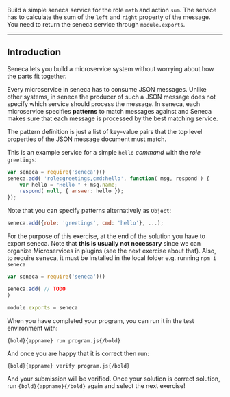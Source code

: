 Build a simple seneca service for the role `math` and action `sum`. The service has to calculate the sum of the `left` and `right`
property of the message. You need to return the seneca service through `module.exports`.

---

## Introduction
Seneca lets you build a microservice system without worrying about how the parts fit together.

Every microservice in seneca has to consume JSON messages. Unlike other systems, in seneca the producer of such a JSON message does not
specify which service should process the message. In seneca, each microservice specifies **patterns** to match messages against and
Seneca makes sure that each message is processed by the best matching service.

The pattern definition is just a list of key-value pairs that the top level properties of the JSON message document must match.

This is an example service for a simple `hello` _command_ with the _role_ `greetings`:

```javascript
var seneca = require('seneca')()
seneca.add( 'role:greetings,cmd:hello', function( msg, respond ) {
    var hello = "Hello " + msg.name;
    respond( null, { answer: hello });
});
```

Note that you can specify patterns alternatively as `Object`:

```javascript
seneca.add({role: 'greetings', cmd: 'hello'}, ...);
```

For the purpose of this exercise, at the end of the solution you have to export seneca. Note that **this is usually
not necessary** since we can organize Microservices in plugins (see the next exercise about that).
Also, to require seneca, it must be installed in the local folder e.g. running `npm i seneca`

``` javascript
var seneca = require('seneca')()

seneca.add( // TODO
)

module.exports = seneca
```

When you have completed your program, you can run it in the test environment with:

    {bold}{appname} run program.js{/bold}

And once you are happy that it is correct then run:

    {bold}{appname} verify program.js{/bold}

And your submission will be verified. Once your solution is correct solution, run `{bold}{appname}{/bold}` again and
select the next exercise!
